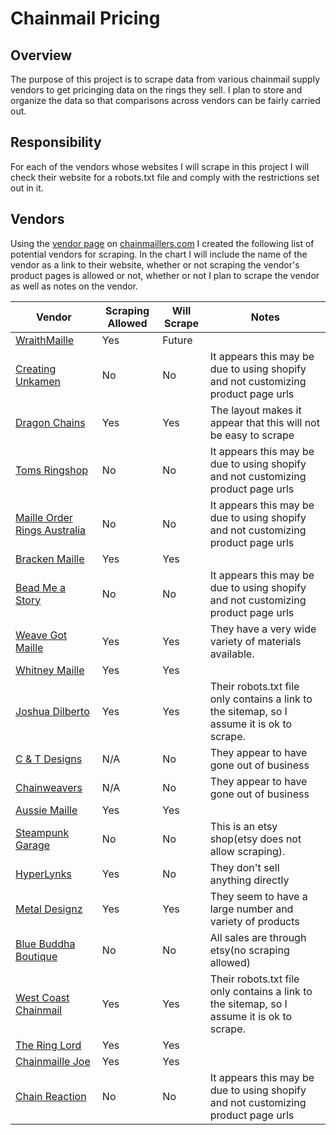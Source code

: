 # Chainmail Pricing

## Overview

The purpose of this project is to scrape data from various chainmail supply vendors to get pricinging data on the rings they sell. I plan to store and organize the data so that comparisons across vendors can be fairly carried out.

## Responsibility

For each of the vendors whose websites I will scrape in this project I will check their website for a robots.txt file and comply with the restrictions set out in it.

## Vendors

Using the [vendor page](https://chainmaillers.com/reviews/categories/suppliers.4/) on [chainmaillers.com](https://chainmaillers.com/) I created the following list of potential vendors for scraping. In the chart I will include the name of the vendor as a link to their website, whether or not scraping the vendor's product pages is allowed or not, whether or not I plan to scrape the vendor as well as notes on the vendor.


| **Vendor**                                                                    | **Scraping Allowed** | **Will Scrape** | **Notes**                                                                                  |
|-------------------------------------------------------------------------------|----------------------|-----------------|--------------------------------------------------------------------------------------------|
| [WraithMaille](https://www.wraithmaille.co.uk/)                               | Yes                  | Future          |                                                                                            |
| [Creating Unkamen](https://www.wraithmaille.co.uk/)                           | No                   | No              | It appears this may be due to using shopify and not customizing product page urls          |
| [Dragon Chains](https://www.dragonchains.com/)                                | Yes                  | Yes             | The layout makes it appear that this will not be easy to scrape                            |
| [Toms Ringshop](https://toms-ringshop.at/)                                    | No                   | No              | It appears this may be due to using shopify and not customizing product page urls          |
| [Maille Order Rings Australia](https://www.mailleorderringsaustralia.com.au/) | No                   | No              | It appears this may be due to using shopify and not customizing product page urls          |
| [Bracken Maille](https://brackenmaille.com/)                                  | Yes                  | Yes             |                                                                                            |
| [Bead Me a Story](https://www.beadmeastory.com/)                              | No                   | No              | It appears this may be due to using shopify and not customizing product page urls          |
| [Weave Got Maille](https://weavegotmaille.com/)                               | Yes                  | Yes             | They have a very wide variety of materials available.                                      |
| [Whitney Maille](https://whitneymaille.square.site/)                          | Yes                  | Yes             |                                                                                            |
| [Joshua Dilberto](https://www.joshuadiliberto.com/JD_newWebPages/index.php)   | Yes                  | Yes             | Their robots.txt file only contains a link to the sitemap, so I assume it is ok to scrape. |
| [C & T Designs](http://www.candtdesigns.com/)                                 | N/A                  | No              | They appear to have gone out of business                                                   |
| [Chainweavers](https://chainweavers.com/)                                     | N/A                  | No              | They appear to have gone out of business                                                   |
| [Aussie Maille](https://www.aussiemaille.com/)                                | Yes                  | Yes             |                                                                                            |
| [Steampunk Garage](https://www.etsy.com/shop/spgsupplies/?etsrc=sdt)          | No                   | No              | This is an etsy shop(etsy does not allow scraping).                                        |
| [HyperLynks](https://hyperlynks.ca/index.html)                                | Yes                  | No              | They don't sell anything directly                                                          |
| [Metal Designz](https://www.metaldesignz.com/)                                | Yes                  | Yes             | They seem to have a large number and variety of products                                   |
| [Blue Buddha Boutique](http://www.bluebuddhaboutique.com/)                    | No                   | No              | All sales are through etsy(no scraping allowed)                                            |
| [West Coast Chainmail](https://www.westcoastchainmail.com/index.html)         | Yes                  | Yes             | Their robots.txt file only contains a link to the sitemap, so I assume it is ok to scrape. |
| [The Ring Lord](https://theringlord.com/)                                     | Yes                  | Yes             |                                                                                            |
| [Chainmaille Joe](https://www.chainmailjoe.com/)                              | Yes                  | Yes             |                                                                                            |
| [Chain Reaction](https://www.chain-reaction.ca/)                              | No                   | No              | It appears this may be due to using shopify and not customizing product page urls          |